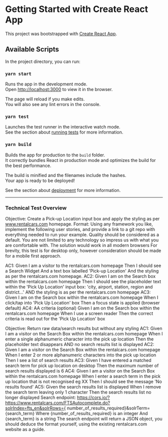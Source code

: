 # Getting Started with Create React App

This project was bootstrapped with [Create React App](https://github.com/facebook/create-react-app).

## Available Scripts

In the project directory, you can run:

### `yarn start`

Runs the app in the development mode.\
Open [http://localhost:3000](http://localhost:3000) to view it in the browser.

The page will reload if you make edits.\
You will also see any lint errors in the console.

### `yarn test`

Launches the test runner in the interactive watch mode.\
See the section about [running tests](https://facebook.github.io/create-react-app/docs/running-tests) for more information.

### `yarn build`

Builds the app for production to the `build` folder.\
It correctly bundles React in production mode and optimizes the build for the best performance.

The build is minified and the filenames include the hashes.\
Your app is ready to be deployed!

See the section about [deployment](https://facebook.github.io/create-react-app/docs/deployment) for more information.

------------

### Technical Test Overview
Objective: Create a Pick-up Location input box and apply the styling as per www.rentalcars.com
homepage.
Format: Using any framework you like, implement the following user stories, and provide a link
to a git repo with everything needed to run your example. Quality should be considered as a
default.
You are not limited to any technology so impress us with what you are comfortable with. The
solution would work in all modern browsers
For brevity, this test is for desktop only, however consideration should be made for a mobile first
approach.

AC1:
Given I am a visitor to the rentalcars.com homepage
Then I should see a Search Widget
And a text box labelled 'Pick-up Location'
And the styling as per the rentalcars.com homepage.
AC2:
Given I am on the Search box within the rentalcars.com homepage
Then I should see the placeholder text within the 'Pick Up Location' input box: 'city, airport,
station, region and district...'
AND the styling is as per the rentalcars.com homepage
AC3:
Given I am on the Search box within the rentalcars.com homepage
When I click/tap into 'Pick Up Location' box
Then a focus state is applied (browser default)
AC4: AA criteria (optional)
Given I am on the Search box within the rentalcars.com homepage
When I use a screen reader
Then the correct criteria is read out for the 'Pick Up Location' box

Objective: Return raw data/search results but without any styling
AC1:
Given I am a visitor on the Search Box within the rentalcars.com homepage
When I enter a single alphanumeric character into the pick up location
Then the placeholder text disappears
AND no search results list is displayed
AC2:
Given I am a visitor on the Search Box within the rentalcars.com homepage
When I enter 2 or more alphanumeric characters into the pick up location
Then I see a list of search results
AC3:
Given I have entered a matched search term for pick up location on desktop
Then the maximum number of search results displayed is 6
AC4:
Given I am a visitor on the Search Box within the rentalcars.com homepage
When I enter a search term in the pick up location that is not recognised eg XX
Then I should see the message 'No results found'
AC5:
Given the search results list is displayed
When I remove the search term leaving only 1 character
Then the search results list no longer displayed
Search endpoint:
https://cors.io/?https://www.rentalcars.com/FTSAutocomplete.do?solrIndex=fts_en&solrRows={
number_of_results_required}&solrTerm={search_term}
Where
{number_of_results_required} is an integer
And
{search_term} is a string
The search endpoint will return a JSON object, you should deduce the format yourself, using the
existing rentalcars.com website as a guide.
